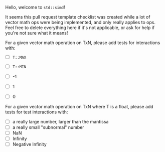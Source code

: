 
Hello, welcome to `std::simd`!

It seems this pull request template checklist was created while a lot of vector math ops were being implemented, and only really applies to ops. Feel free to delete everything here if it's not applicable, or ask for help if you're not sure what it means!

For a given vector math operation on TxN, please add tests for interactions with:
  - [ ] `T::MAX`
  - [ ] `T::MIN`
  - [ ] -1
  - [ ] 1
  - [ ] 0


For a given vector math operation on TxN where T is a float, please add tests for test interactions with:
  - [ ] a really large number, larger than the mantissa
  - [ ] a really small "subnormal" number
  - [ ] NaN
  - [ ] Infinity
  - [ ] Negative Infinity